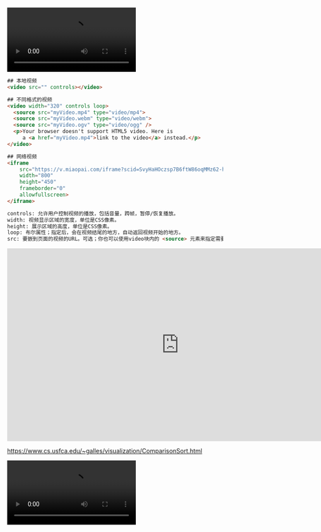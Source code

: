 <video src="/Users/troy_tu/baiduyundown/01.24马原强化/09.实践.mp4" controls></video>



~~~html
## 本地视频
<video src="" controls></video> 

## 不同格式的视频
<video width="320" controls loop>
  <source src="myVideo.mp4" type="video/mp4">
  <source src="myVideo.webm" type="video/webm">
  <source src="myVideo.ogv" type="video/ogg" />
  <p>Your browser doesn't support HTML5 video. Here is
     a <a href="myVideo.mp4">link to the video</a> instead.</p>
</video>

## 网络视频
<iframe 
    src="https://v.miaopai.com/iframe?scid=SvyHaHOczsp7B6ftW86oqMMz62-h5ai6~Fwp8A__"
    width="800" 
    height="450" 
    frameborder="0" 
    allowfullscreen>
</iframe>

controls: 允许用户控制视频的播放，包括音量，跨帧，暂停/恢复播放。
width: 视频显示区域的宽度，单位是CSS像素。
height: 展示区域的高度，单位是CSS像素。
loop: 布尔属性；指定后，会在视频结尾的地方，自动返回视频开始的地方。
src: 要嵌到页面的视频的URL。可选；你也可以使用video块内的 <source> 元素来指定需要嵌到页面的视频。
~~~





<iframe 
    src="https://v.miaopai.com/iframe?scid=SvyHaHOczsp7B6ftW86oqMMz62-h5ai6~Fwp8A__"
    width="800" 
    height="450" 
    frameborder="0" 
    allowfullscreen>
</iframe>



https://www.cs.usfca.edu/~galles/visualization/ComparisonSort.html





<video src="/Users/troy_tu/baiduyundown/000-数学/01.高数/17.高数精讲17 多元函数的极值与条件极值.mp4" controls></video> 



​    






